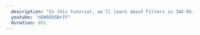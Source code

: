 ```yaml
---
  description: "In this tutorial, we'll learn about Filters in JAX-RS. We'll implement Request and Response filters and examine how they let us intercept the request-response flow and execute code."
  youtube: "nDW6DQSNrIY"
  duration: 651
---
```

